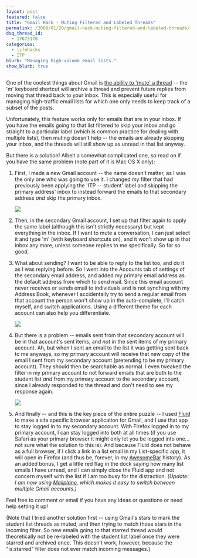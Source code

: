 ```yaml
---
layout: post
featured: false
title: "Gmail Hack - Muting Filtered and Labeled Threads"
permalink: /2009/01/20/gmail-hack-muting-filtered-and-labeled-threads/
dsq_thread_id:
  - 17673170
categories:
  - lifehacks
  - ITP
blurb: "Managing high-volume email lists."
show_blurb: true
---
```

One of the coolest things about Gmail is [the ability to 'mute' a thread][1] -- the 'm' keyboard shortcut will archive a thread and prevent future replies from moving that thread back to your inbox. This is especially useful for managing high-traffic email lists for which one only needs to keep track of a subset of the posts. 

Unfortunately, this feature works only for emails that are in your inbox. If you have the emails going to that list filtered to skip your inbox and go straight to a particular label (which is common practice for dealing with multiple lists), then muting doesn't help -- the emails are already skipping your inbox, and the threads will still show up as unread in that list anyway.

But there is a solution! Albeit a somewhat complicated one, so read on if you have the same problem (note part of it is Mac OS X only):

 1. First, I made a new Gmail account -- the name doesn't matter, as I was the only one who was going to use it. I changed my filter that had previously been applying the 'ITP -- student' label and skipping the primary address' inbox to instead forward the emails to that secondary address *and* skip the primary inbox.
    
    ![](/projects/other/gmailfiltertip1.png)
    
 2. Then, in the secondary Gmail account, I set up that filter again to apply the same label (although this isn't strictly necessary) but kept everything in the inbox. If I want to mute a conversation, I can just select it and type 'm' (with keyboard shortcuts on), and it won't show up in that inbox any more, unless someone replies to me specifically. So far so good.
 3. What about sending? I want to be able to reply to the list too, and do it as I was replying before. So I went into the Accounts tab of settings of the secondary email address, and added my primary email address as the default address from which to send mail. Since this email account never receives or sends email to individuals and is not synching with my Address Book, whenever I accidentally try to send a regular email from that account the person won't show up in the auto-complete, I'll catch myself, and switch applications. Using a different theme for each account can also help you differentiate.
    
    ![](/projects/other/gmailfiltertip2.png)
    
 4. But there is a problem -- emails sent from that secondary account will be in that account's sent items, and *not* in the sent items of my primary account. Ah, but when I sent an email to the list it was getting sent back to me anyways, so my primary account will receive that new copy of the email I sent from my secondary account (pretending to be my primary account). They should then be searchable as normal. I even tweaked the filter in my primary account to not forward emails that are both to the student list *and* from my primary account to the secondary account, since I already responded to the thread and don't need to see my response again.
    
    ![](/projects/other/gmailfiltertip3.png)
    
 5. And finally -- and this is the key piece of the entire puzzle -- I used [Fluid][2] to make a site specific browser application for Gmail, and I use that app to stay logged in to my secondary account. With Firefox logged in to my primary account, I can stay logged into both at all times (if you use Safari as your primary browser it might only let you be logged into one... not sure what the solution to this is). And because Fluid does not behave as a full browser, if I click a link in a list email in my List-specific app, it will open in Firefox (and thus be, forever, in my [AwesomeBar][3] history). As an added bonus, I get a little red flag in the dock saying how many list emails I have unread, and I can simply close the Fluid app and not concern myself with the list if I am too busy for the distraction. *(Update: I am now using [Mailplane][4], which makes it easy to switch between multiple Gmail accounts.)*

Feel free to comment or email if you have any ideas or questions or need help setting it up!

(Note that I tried another solution first -- using Gmail's stars to mark the student list threads as muted, and then trying to match those stars in the incoming filter. So new emails going to that starred thread would theoretically not be re-labeled with the student list label once they were starred and archived once. This doesn't work, however, because the "is:starred" filter does not ever match incoming messages.)

 [1]: http://mail.google.com/support/bin/answer.py?answer=47787
 [2]: http://fluidapp.com/
 [3]: http://blog.mozilla.com/blog/2008/04/21/a-little-something-awesome-about-firefox-3/
 [4]: http://mailplaneapp.com/
